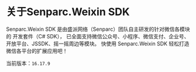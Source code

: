 # 关于Senparc.Weixin SDK

Senparc.Weixin SDK 是由盛派网络（Senparc）团队自主研发的针对微信各模块的
开发套件（C# SDK），
已全面支持微信公众号、小程序、微信支付、企业号、开放平台、JSSDK、摇一摇周边等模块。
快使用 Senparc.Weixin SDK 轻松打造微信各平台的扩展应用吧！

当前版本：`16.17.9`
